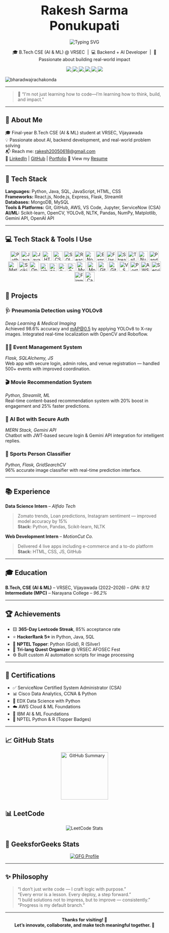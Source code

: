 <h1 align="center">
  <strong style="font-size:40px;">Rakesh Sarma Ponukupati</strong>
</h1>

<p align="center">
  <img src="https://readme-typing-svg.herokuapp.com?font=Fira+Code&size=22&duration=3000&pause=1000&color=00FEEF&center=true&vCenter=true&width=800&lines=AI+%26+ML+Engineer+in+the+Making.;Backend+Dev+who+loves+clean+architecture.;Problem+Solver+with+an+eye+for+detail.;Coding+my+way+into+impactful+innovation." alt="Typing SVG" />
</p>

<p align="center">
  🎓 B.Tech CSE (AI & ML) @ VRSEC &nbsp;|&nbsp; 💻 Backend + AI Developer &nbsp;|&nbsp; 🚀 Passionate about building real-world impact
</p>

<p align="center">
  <a href="https://rakesh-005.github.io/Portfolio/" target="_blank">
    <img src="https://img.shields.io/badge/Portfolio-000?style=for-the-badge&logo=react&logoColor=61DAFB"/>
  </a>
  <a href="https://linkedin.com/in/rakesh-sarma-ponukupati-6b3512259" target="_blank">
    <img src="https://img.shields.io/badge/LinkedIn-0077B5?style=for-the-badge&logo=linkedin&logoColor=white"/>
  </a>
  <a href="mailto:rakesh20050618@gmail.com">
    <img src="https://img.shields.io/badge/Gmail-EA4335?style=for-the-badge&logo=gmail&logoColor=white"/>
  </a>
  <a href="https://github.com/Rakesh-005">
    <img src="https://img.shields.io/badge/GitHub-181717?style=for-the-badge&logo=github&logoColor=white"/>
  </a>
  <a href="https://leetcode.com/u/rakesh20050618/" target="_blank">
    <img src="https://img.shields.io/badge/LeetCode-FFA116?style=for-the-badge&logo=leetcode&logoColor=white"/>
  </a>
  <a href="https://www.geeksforgeeks.org/user/rakesh20lg60/" target="_blank">
    <img src="https://img.shields.io/badge/GeeksforGeeks-1F8A70?style=for-the-badge&logo=geeksforgeeks&logoColor=white"/>
  </a>
</p>


<p align="left"> <img src="https://komarev.com/ghpvc/?username=bharadwajrachakonda&label=Profile%20views&color=0e75b6&style=flat" alt="bharadwajrachakonda" /> </p>

---

> 🧠 “I'm not just learning how to code—I’m learning how to think, build, and impact.”
---

## 🧠 About Me

🎓 Final-year B.Tech CSE (AI & ML) student at VRSEC, Vijayawada  
💡 Passionate about AI, backend development, and real-world problem solving  
📬 Reach me: [rakesh20050618@gmail.com](mailto:rakesh20050618@gmail.com)  
🔗 [LinkedIn](https://www.linkedin.com/in/rakesh-sarma-ponukupati-6b3512259/) | [GitHub](https://github.com/Rakesh-005) | [Portfolio](https://rakesh-005.github.io/Portfolio/)
📄 View my [Resume]([https://bharadwajrachakonda.github.io/Portfolio/Resume.pdf](https://drive.google.com/file/d/1XVNg_5sc5tfsRNPFaVsKRqNkzV-t0Jjv/view?usp=drive_link))


---

## 🔨 Tech Stack

**Languages:** Python, Java, SQL, JavaScript, HTML, CSS  
**Frameworks:** React.js, Node.js, Express, Flask, Streamlit  
**Databases:** MongoDB, MySQL  
**Tools & Platforms:** Git, GitHub, AWS, VS Code, Jupyter, ServiceNow (CSA)  
**AI/ML:** Scikit-learn, OpenCV, YOLOv8, NLTK, Pandas, NumPy, Matplotlib, Gemini API, OpenAI API

---

## 💻 Tech Stack & Tools I Use

<div align="center">

<!-- Programming Languages -->
<img src="https://skillicons.dev/icons?i=py" height="30" alt="Python" />
<img src="https://skillicons.dev/icons?i=java" height="30" alt="Java" />
<img src="https://skillicons.dev/icons?i=js" height="30" alt="JavaScript" />
<img src="https://skillicons.dev/icons?i=html" height="30" alt="HTML" />
<img src="https://skillicons.dev/icons?i=css" height="30" alt="CSS" />
<img src="https://skillicons.dev/icons?i=sql" height="30" alt="SQL" />

<!-- Frameworks & Libraries -->
<img src="https://skillicons.dev/icons?i=react" height="30" alt="React" />
<img src="https://skillicons.dev/icons?i=nodejs" height="30" alt="Node.js" />
<img src="https://skillicons.dev/icons?i=express" height="30" alt="Express.js" />
<img src="https://skillicons.dev/icons?i=flask" height="30" alt="Flask" />
<img src="https://cdn.jsdelivr.net/gh/devicons/devicon/icons/streamlit/streamlit-original.svg" height="30" alt="Streamlit" />
<img src="https://skillicons.dev/icons?i=tailwind" height="30" alt="Tailwind CSS" />

<!-- AI/ML & Data Science -->
<img src="https://cdn.jsdelivr.net/gh/devicons/devicon/icons/numpy/numpy-original.svg" height="30" alt="NumPy" />
<img src="https://cdn.jsdelivr.net/gh/devicons/devicon/icons/pandas/pandas-original.svg" height="30" alt="Pandas" />
<img src="https://cdn.jsdelivr.net/gh/devicons/devicon/icons/matplotlib/matplotlib-original.svg" height="30" alt="Matplotlib" />
<img src="https://cdn.jsdelivr.net/gh/devicons/devicon/icons/scikit-learn/scikit-learn-original.svg" height="30" alt="Scikit-learn" />
<img src="https://cdn.jsdelivr.net/gh/devicons/devicon/icons/opencv/opencv-original.svg" height="30" alt="OpenCV" />
<img src="https://img.shields.io/badge/YOLOv8-FFBB00?style=flat&logo=python&logoColor=black" height="25" alt="YOLOv8" />
<img src="https://img.shields.io/badge/NLTK-4584b6?style=flat&logo=python&logoColor=white" height="25" alt="NLTK" />
<img src="https://img.shields.io/badge/OpenAI_API-412991?style=flat&logo=openai&logoColor=white" height="25" alt="OpenAI API" />
<img src="https://img.shields.io/badge/Gemini_API-000?style=flat&logo=google&logoColor=white" height="25" alt="Gemini API" />

<!-- Databases -->
<img src="https://skillicons.dev/icons?i=mysql" height="30" alt="MySQL" />
<img src="https://skillicons.dev/icons?i=mongodb" height="30" alt="MongoDB" />

<!-- Dev Tools -->
<img src="https://skillicons.dev/icons?i=git" height="30" alt="Git" />
<img src="https://skillicons.dev/icons?i=github" height="30" alt="GitHub" />
<img src="https://skillicons.dev/icons?i=vscode" height="30" alt="VS Code" />
<img src="https://skillicons.dev/icons?i=postman" height="30" alt="Postman" />
<img src="https://skillicons.dev/icons?i=aws" height="30" alt="AWS" />
<img src="https://cdn.simpleicons.org/servicenow/0A94FF" height="30" alt="ServiceNow" />

<!-- Design -->
<img src="https://skillicons.dev/icons?i=figma" height="30" alt="Figma" />
<img src="https://cdn.simpleicons.org/canva/00C4CC" height="30" alt="Canva" />

</div>


## 🚀 Projects

### 🩺 Pneumonia Detection using YOLOv8  
*Deep Learning & Medical Imaging*  
Achieved 98.6% accuracy and mAP@0.5 by applying YOLOv8 to X-ray images. Integrated real-time localization with OpenCV and Roboflow.

### 🧑‍💼 Event Management System  
*Flask, SQLAlchemy, JS*  
Web app with secure login, admin roles, and venue registration — handled 500+ events with improved coordination.

### 🎬 Movie Recommendation System  
*Python, Streamlit, ML*  
Real-time content-based recommendation system with 20% boost in engagement and 25% faster predictions.

### 🤖 AI Bot with Secure Auth  
*MERN Stack, Gemini API*  
Chatbot with JWT-based secure login & Gemini API integration for intelligent replies.

### 🏅 Sports Person Classifier  
*Python, Flask, GridSearchCV*  
96% accurate image classifier with real-time prediction interface.

---

## 📚 Experience

**Data Science Intern** – *Alfido Tech*  
> Zomato trends, Loan predictions, Instagram sentiment — improved model accuracy by 15%  
**Stack:** Python, Pandas, Scikit-learn, NLTK

**Web Development Intern** – *MotionCut Co.*  
> Delivered 4 live apps including e-commerce and a to-do platform  
**Stack:** HTML, CSS, JS, GitHub

---

## 🎓 Education

**B.Tech, CSE (AI & ML)** – VRSEC, Vijayawada (2022–2026) – *GPA: 9.12*  
**Intermediate (MPC)** – Narayana College – *96.2%*

---

## 🏆 Achievements

- 🟨 **365-Day Leetcode Streak**, 85% acceptance rate  
- ⭐ **HackerRank 5⭐** in Python, Java, SQL  
- 🥇 **NPTEL Topper**: Python (Gold), R (Silver)  
- 🧠 **Tri-lang Quest Organizer** @ VRSEC AFOSEC Fest  
- ⚙️ Built custom AI automation scripts for image processing

---

## 📜 Certifications

- ✅ ServiceNow Certified System Administrator (CSA)  
- 📊 Cisco Data Analytics, CCNA & Python  
- 🧪 EDX Data Science with Python  
- ☁️ AWS Cloud & ML Foundations  
- 🧬 IBM AI & ML Foundations  
- 🐍 NPTEL Python & R (Topper Badges)

---
## 📈 GitHub Stats


<div align="center">
  <img src="https://github-profile-summary-cards.vercel.app/api/cards/profile-details?username=Rakesh-005&theme=dracula&hide_border=true" alt="GitHub Summary" height="150"/>
</div>

## 📊 LeetCode

<div align="center">
  <img src="https://leetcard.jacoblin.cool/rakesh20050618?theme=dark&font=Fira+Code&ext=heatmap" alt="LeetCode Stats" />
</div>




## 📗 GeeksforGeeks Stats


<p align="center">
  <a href="https://www.geeksforgeeks.org/user/rakesh20lg60/" target="_blank">
    <img src="https://img.shields.io/badge/GeeksforGeeks-1F8A70?style=for-the-badge&logo=geeksforgeeks&logoColor=white" alt="GFG Profile"/>
  </a>
</p>


---
## ✨ Philosophy

> “I don’t just write code — I craft logic with purpose.”  
> “Every error is a lesson. Every deploy, a step forward.”  
> “I build solutions not to impress, but to improve — consistently.”  
> “Progress is my default branch.”

---

<div align="center">
  <strong>Thanks for visiting! 👋<br>Let’s innovate, collaborate, and make tech meaningful together. 🚀</strong>  
</div>

